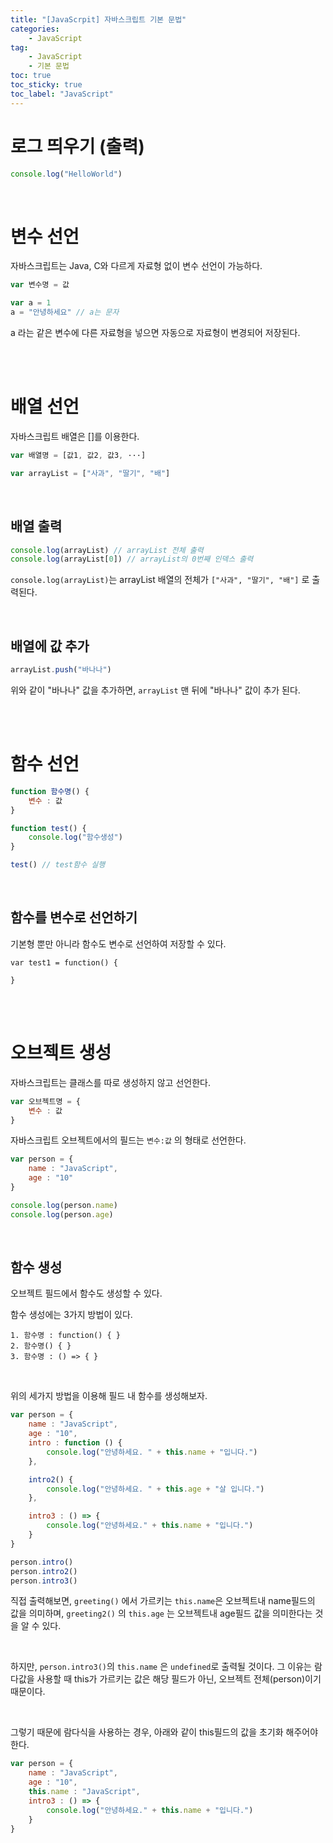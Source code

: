 ```yaml
---
title: "[JavaScrpit] 자바스크립트 기본 문법"
categories:
    - JavaScript
tag:
    - JavaScript
    - 기본 문법
toc: true
toc_sticky: true
toc_label: "JavaScript"
---
```


# 로그 띄우기 (출력)
```javascript
console.log("HelloWorld")
```

<br>

# 변수 선언
자바스크립트는 Java, C와 다르게 자료형 없이 변수 선언이 가능하다.
```javascript
var 변수명 = 값

var a = 1
a = "안녕하세요" // a는 문자
```

a 라는 같은 변수에 다른 자료형을 넣으면 자동으로 자료형이 변경되어 저장된다.

<br><br>

# 배열 선언
자바스크립트 배열은 []를 이용한다.
```javascript
var 배열명 = [값1, 값2, 값3, ···]

var arrayList = ["사과", "딸기", "배"]

```

<br>

## 배열 출력
```javascript
console.log(arrayList) // arrayList 전체 출력
console.log(arrayList[0]) // arrayList의 0번째 인덱스 출력
```

```console.log(arrayList)```는 arrayList 배열의 전체가 ```["사과", "딸기", "배"]``` 로 출력된다. 

<br>

## 배열에 값 추가
```javascript
arrayList.push("바나나")
```

위와 같이 "바나나" 값을 추가하면, ```arrayList``` 맨 뒤에 "바나나" 값이 추가 된다.

<br><br>

# 함수 선언
```javascript
function 함수명() {
    변수 : 값
}
```

```javascript
function test() {
    console.log("함수생성")
}

test() // test함수 실행
```

<br>

## 함수를 변수로 선언하기
기본형 뿐만 아니라 함수도 변수로 선언하여 저장할 수 있다.

```javasript
var test1 = function() {

}
```

<br><br>

# 오브젝트 생성
자바스크립트는 클래스를 따로 생성하지 않고 선언한다.
```javascript
var 오브젝트명 = {
    변수 : 값
}
```

자바스크립트 오브젝트에서의 필드는 ```변수:값``` 의 형태로 선언한다.

```javascript
var person = {
    name : "JavaScript",
    age : "10"
}

console.log(person.name)
console.log(person.age)
```

<br>

## 함수 생성
오브젝트 필드에서 함수도 생성할 수 있다.

함수 생성에는 3가지 방법이 있다.

```
1. 함수명 : function() { }
2. 함수명() { }
3. 함수명 : () => { }
```

<br>

위의 세가지 방법을 이용해 필드 내 함수를 생성해보자.

```javascript
var person = {
    name : "JavaScript",
    age : "10",
    intro : function () {
        console.log("안녕하세요. " + this.name + "입니다.")
    },

    intro2() {
        console.log("안녕하세요. " + this.age + "살 입니다.")
    },

    intro3 : () => {
        console.log("안녕하세요." + this.name + "입니다.")
    }
}

person.intro()
person.intro2()
person.intro3()
```

직접 출력해보면, ```greeting()``` 에서 가르키는 ```this.name```은 오브젝트내 name필드의 값을 의미하며, ```greeting2()``` 의 ```this.age``` 는 오브젝트내 age필드 값을 의미한다는 것을 알 수 있다.

<br>

하지만, ```person.intro3()```의 ```this.name``` 은 ```undefined```로 출력될 것이다. 그 이유는 람다값을 사용할 때 this가 가르키는 값은 해당 필드가 아닌, 오브젝트 전체(person)이기 때문이다. 

<br>

그렇기 때문에 람다식을 사용하는 경우, 아래와 같이 this필드의 값을 초기화 해주어야 한다.

```javascript
var person = {
    name : "JavaScript",
    age : "10",
    this.name : "JavaScript",
    intro3 : () => {
        console.log("안녕하세요." + this.name + "입니다.")
    }
}
```